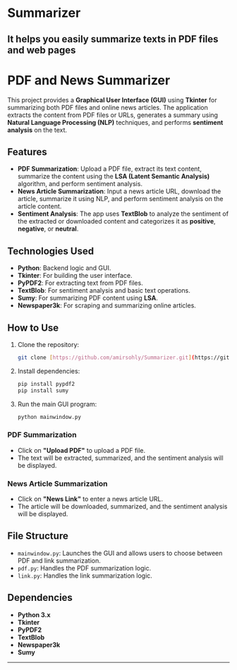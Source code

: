 # Summarizer
It helps you easily summarize texts in PDF files and web pages
---

# PDF and News Summarizer

This project provides a **Graphical User Interface (GUI)** using **Tkinter** for summarizing both PDF files and online news articles. The application extracts the content from PDF files or URLs, generates a summary using **Natural Language Processing (NLP)** techniques, and performs **sentiment analysis** on the text.

## Features

- **PDF Summarization**: Upload a PDF file, extract its text content, summarize the content using the **LSA (Latent Semantic Analysis)** algorithm, and perform sentiment analysis.
- **News Article Summarization**: Input a news article URL, download the article, summarize it using NLP, and perform sentiment analysis on the article content.
- **Sentiment Analysis**: The app uses **TextBlob** to analyze the sentiment of the extracted or downloaded content and categorizes it as **positive**, **negative**, or **neutral**.

## Technologies Used

- **Python**: Backend logic and GUI.
- **Tkinter**: For building the user interface.
- **PyPDF2**: For extracting text from PDF files.
- **TextBlob**: For sentiment analysis and basic text operations.
- **Sumy**: For summarizing PDF content using **LSA**.
- **Newspaper3k**: For scraping and summarizing online articles.

## How to Use

1. Clone the repository:
   ```bash
   git clone [https://github.com/amirsohly/Summarizer.git](https://github.com/amirsohly/Summarizer.git)
   ```
2. Install dependencies:
   ```bash
   pip install pypdf2
   pip install sumy
   ```
3. Run the main GUI program:
   ```bash
   python mainwindow.py
   ```

### PDF Summarization

- Click on **"Upload PDF"** to upload a PDF file.
- The text will be extracted, summarized, and the sentiment analysis will be displayed.

### News Article Summarization

- Click on **"News Link"** to enter a news article URL.
- The article will be downloaded, summarized, and the sentiment analysis will be displayed.

## File Structure

- `mainwindow.py`: Launches the GUI and allows users to choose between PDF and link summarization.
- `pdf.py`: Handles the PDF summarization logic.
- `link.py`: Handles the link summarization logic.

## Dependencies

- **Python 3.x**
- **Tkinter**
- **PyPDF2**
- **TextBlob**
- **Newspaper3k**
- **Sumy**

---
